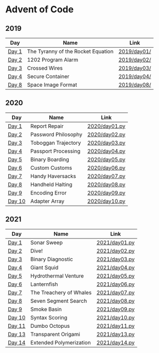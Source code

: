 # Advent of Code

## 2019
  
| Day | Name | Link |
|---|---|---|
| [Day 1](https://adventofcode.com/2019/day/1) | The Tyranny of the Rocket Equation | [2019/day01/](https://github.com/andhrelja/adventofcode/tree/master/2019/day01) |
| [Day 2](https://adventofcode.com/2019/day/2) | 1202 Program Alarm | [2019/day02/](https://github.com/andhrelja/adventofcode/tree/master/2019/day02) |
| [Day 3](https://adventofcode.com/2019/day/3) | Crossed Wires | [2019/day03/](https://github.com/andhrelja/adventofcode/tree/master/2019/day03) |
| [Day 4](https://adventofcode.com/2019/day/4) | Secure Container | [2019/day04/](https://github.com/andhrelja/adventofcode/tree/master/2019/day04) |
| [Day 8](https://adventofcode.com/2019/day/8) | Space Image Format | [2019/day08/](https://github.com/andhrelja/adventofcode/tree/master/2019/day08) |

## 2020
  
| Day | Name | Link |
|---|---|---|
| [Day 1](https://adventofcode.com/2020/day/1) | Report Repair | [2020/day01.py](https://github.com/andhrelja/adventofcode/tree/master/2020/day01.py) |
| [Day 2](https://adventofcode.com/2020/day/2) | Password Philosophy | [2020/day02.py](https://github.com/andhrelja/adventofcode/tree/master/2020/day02.py) |
| [Day 3](https://adventofcode.com/2020/day/3) | Toboggan Trajectory | [2020/day03.py](https://github.com/andhrelja/adventofcode/tree/master/2020/day03.py) |
| [Day 4](https://adventofcode.com/2020/day/4) | Passport Processing | [2020/day04.py](https://github.com/andhrelja/adventofcode/tree/master/2020/day04.py) |
| [Day 5](https://adventofcode.com/2020/day/5) | Binary Boarding | [2020/day05.py](https://github.com/andhrelja/adventofcode/tree/master/2020/day05.py) |
| [Day 6](https://adventofcode.com/2020/day/6) | Custom Customs | [2020/day06.py](https://github.com/andhrelja/adventofcode/tree/master/2020/day06.py) |
| [Day 7](https://adventofcode.com/2020/day/7) | Handy Haversacks | [2020/day07.py](https://github.com/andhrelja/adventofcode/tree/master/2020/day07.py) |
| [Day 8](https://adventofcode.com/2020/day/8) | Handheld Halting | [2020/day08.py](https://github.com/andhrelja/adventofcode/tree/master/2020/day09.py) |
| [Day 9](https://adventofcode.com/2020/day/9) | Encoding Error | [2020/day09.py](https://github.com/andhrelja/adventofcode/tree/master/2020/day09.py) |
| [Day 10](https://adventofcode.com/2020/day/10) | Adapter Array | [2020/day10.py](https://github.com/andhrelja/adventofcode/tree/master/2020/day10.py) |


## 2021
  
| Day | Name | Link |
|---|---|---|
| [Day 1](https://adventofcode.com/2021/day/1) | Sonar Sweep | [2021/day01.py](https://github.com/andhrelja/adventofcode/tree/master/2021/day01.py) |
| [Day 2](https://adventofcode.com/2021/day/2) | Dive! | [2021/day02.py](https://github.com/andhrelja/adventofcode/tree/master/2021/day02.py) |
| [Day 3](https://adventofcode.com/2021/day/3) | Binary Diagnostic | [2021/day03.py](https://github.com/andhrelja/adventofcode/tree/master/2021/day03.py) |
| [Day 4](https://adventofcode.com/2021/day/4) | Giant Squid | [2021/day04.py](https://github.com/andhrelja/adventofcode/tree/master/2021/day04.py) |
| [Day 5](https://adventofcode.com/2021/day/5) | Hydrothermal Venture | [2021/day05.py](https://github.com/andhrelja/adventofcode/tree/master/2021/day05.py) |
| [Day 6](https://adventofcode.com/2021/day/6) | Lanternfish  | [2021/day06.py](https://github.com/andhrelja/adventofcode/tree/master/2021/day06.py) |
| [Day 7](https://adventofcode.com/2021/day/7) | The Treachery of Whales  | [2021/day07.py](https://github.com/andhrelja/adventofcode/tree/master/2021/day07.py) |
| [Day 8](https://adventofcode.com/2021/day/8) | Seven Segment Search  | [2021/day08.py](https://github.com/andhrelja/adventofcode/tree/master/2021/day08.py) |
| [Day 9](https://adventofcode.com/2021/day/9) | Smoke Basin  | [2021/day09.py](https://github.com/andhrelja/adventofcode/tree/master/2021/day09.py) |
| [Day 10](https://adventofcode.com/2021/day/10) | Syntax Scoring  | [2021/day10.py](https://github.com/andhrelja/adventofcode/tree/master/2021/day10.py) |
| [Day 11](https://adventofcode.com/2021/day/11) | Dumbo Octopus  | [2021/day11.py](https://github.com/andhrelja/adventofcode/tree/master/2021/day11.py) |
| [Day 13](https://adventofcode.com/2021/day/13) | Transparent Origami  | [2021/day13.py](https://github.com/andhrelja/adventofcode/tree/master/2021/day13.py) |
| [Day 14](https://adventofcode.com/2021/day/14) | Extended Polymerization  | [2021/day14.py](https://github.com/andhrelja/adventofcode/tree/master/2021/day14.py) |
